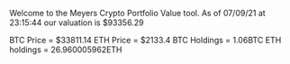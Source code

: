 Welcome to the Meyers Crypto Portfolio Value tool. 
As of 07/09/21 at 23:15:44 our valuation is $93356.29 

BTC Price = $33811.14
 ETH Price = $2133.4
BTC Holdings = 1.06BTC
 ETH holdings = 26.960005962ETH 
